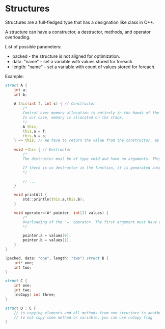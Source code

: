 # Structures

Structures are a full-fledged type that has a designation like class in C++.

A structure can have a constructor, a destructor, methods, and operator overloading.

List of possible parameters:
- packed - the structure is not aligned for optimization.
- data: "name" - set a variable with values stored for foreach.
- length: "name" - set a variable with count of values stored for foreach.

Example:

```d
struct A {
    int a;
    int b;
    
    A this(int f, int s) { // Constructor
        /*
        Control over memory allocation is entirely in the hands of the author of the structure.
        In our case, memory is allocated on the stack.
        */
        A this;
        this.a = f;
        this.b = s;
    } => this; // We have to return the value from the constructor, as in all other functions.
    
    void ~this { // Destructor
        /*
        The destructor must be of type void and have no arguments. This won't be an error, but the compiler will automatically remove all arguments if there are any.

        If there is no destructor in the function, it is generated automatically.
        */

        // ...
    }

    void printAll {
        std::println(this.a,this.b);
    }

    void operator=(A* pointer, int[2] values) {
        /*
        Overloading of the '=' operator. The first argument must have a pointer type to this structure (or a pointer type to a pointer if the structure is in heap).
        */

        pointer.a = values[0];
        pointer.b = values[1];
    }
}

(packed, data: "one", length: "two") struct B {
    int* one;
    int two;
}

struct C {
    int one;
    int two;
    (noCopy) int three;
}

struct D : C {
    // is copying elements and all methods from one structure to another.
    // to not copy some method or variable, you can use noCopy flag
}
```